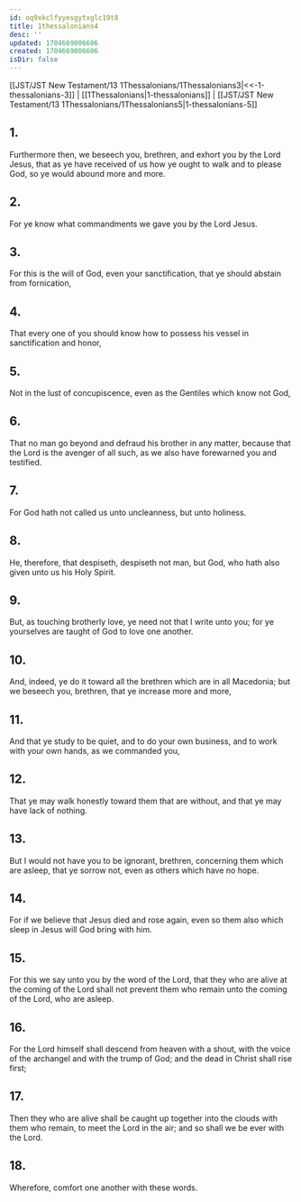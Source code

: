 ```yaml
---
id: oq9xkclfyyesgytxglc19t8
title: 1thessalonians4
desc: ''
updated: 1704669006606
created: 1704669006606
isDir: false
---
```

[[JST/JST New Testament/13 1Thessalonians/1Thessalonians3|<<-1-thessalonians-3]] | [[1Thessalonians|1-thessalonians]] | [[JST/JST New Testament/13 1Thessalonians/1Thessalonians5|1-thessalonians-5]]
## 1.
Furthermore then, we beseech you, brethren, and exhort you by the Lord Jesus, that as ye have received of us how ye ought to walk and to please God, so ye would abound more and more.
## 2.
For ye know what commandments we gave you by the Lord Jesus.
## 3.
For this is the will of God, even your sanctification, that ye should abstain from fornication,
## 4.
That every one of you should know how to possess his vessel in sanctification and honor,
## 5.
Not in the lust of concupiscence, even as the Gentiles which know not God,
## 6.
That no man go beyond and defraud his brother in any matter, because that the Lord is the avenger of all such, as we also have forewarned you and testified.
## 7.
For God hath not called us unto uncleanness, but unto holiness.
## 8.
He, therefore, that despiseth, despiseth not man, but God, who hath also given unto us his Holy Spirit.
## 9.
But, as touching brotherly love, ye need not that I write unto you; for ye yourselves are taught of God to love one another.
## 10.
And, indeed, ye do it toward all the brethren which are in all Macedonia; but we beseech you, brethren, that ye increase more and more,
## 11.
And that ye study to be quiet, and to do your own business, and to work with your own hands, as we commanded you,
## 12.
That ye may walk honestly toward them that are without, and that ye may have lack of nothing.
## 13.
But I would not have you to be ignorant, brethren, concerning them which are asleep, that ye sorrow not, even as others which have no hope.
## 14.
For if we believe that Jesus died and rose again, even so them also which sleep in Jesus will God bring with him.
## 15.
For this we say unto you by the word of the Lord, that they who are alive at the coming of the Lord shall not prevent them who remain unto the coming of the Lord, who are asleep.
## 16.
For the Lord himself shall descend from heaven with a shout, with the voice of the archangel and with the trump of God; and the dead in Christ shall rise first;
## 17.
Then they who are alive shall be caught up together into the clouds with them who remain, to meet the Lord in the air; and so shall we be ever with the Lord.
## 18.
Wherefore, comfort one another with these words.

